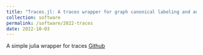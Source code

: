 ```yaml
---
title: "Traces.jl: A traces wrapper for graph canonical labeling and automorphism group computation"
collection: software
permalink: /software/2022-traces
date: 2022-10-03
---
```


A simple julia wrapper for traces [Github](https://github.com/lidingxu/Traces.jl)